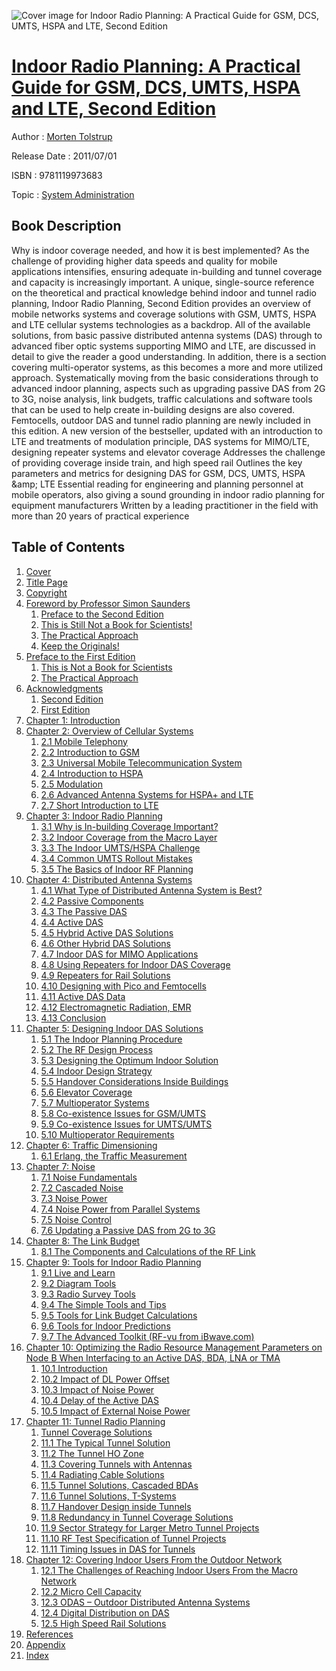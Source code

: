 ![Cover image for Indoor Radio Planning: A Practical Guide for GSM, DCS, UMTS, HSPA and LTE, Second Edition](https://imgdetail.ebookreading.net/cover/cover/system_admin/EB9781119973683.jpg)

[Indoor Radio Planning: A Practical Guide for GSM, DCS, UMTS, HSPA and LTE, Second Edition](https://ebookreading.net/view/book/Indoor+Radio+Planning%3A+A+Practical+Guide+for+GSM%2C+DCS%2C+UMTS%2C+HSPA+and+LTE%2C+Second+Edition-EB9781119973683_1.html "Indoor Radio Planning: A Practical Guide for GSM, DCS, UMTS, HSPA and LTE, Second Edition")
====================================================================================================================

Author : [Morten Tolstrup](https://ebookreading.net/search/author/Morten+Tolstrup)

Release Date : 2011/07/01

ISBN : 9781119973683

Topic : [System Administration](https://ebookreading.net/search/category/system-administration)

Book Description
-----------------

Why is indoor coverage needed, and how it is best implemented? As the challenge of providing higher data speeds and quality for mobile applications intensifies, ensuring adequate in-building and tunnel coverage and capacity is increasingly important.
A unique, single-source reference on the theoretical and practical knowledge behind indoor and tunnel radio planning, Indoor Radio Planning, Second Edition provides an overview of mobile networks systems and coverage solutions with GSM, UMTS, HSPA and LTE cellular systems technologies as a backdrop.
All of the available solutions, from basic passive distributed antenna systems (DAS) through to advanced fiber optic systems supporting MIMO and LTE, are discussed in detail to give the reader a good understanding. In addition, there is a section covering multi-operator systems, as this becomes a more and more utilized approach. Systematically moving from the basic considerations through to advanced indoor planning, aspects such as upgrading passive DAS from 2G to 3G, noise analysis, link budgets, traffic calculations and software tools that can be used to help create in-building designs are also covered. Femtocells, outdoor DAS and tunnel radio planning are newly included in this edition.
A new version of the bestseller, updated with an introduction to LTE and treatments of modulation principle, DAS systems for MIMO/LTE, designing repeater systems and elevator coverage
Addresses the challenge of providing coverage inside train, and high speed rail
Outlines the key parameters and metrics for designing DAS for GSM, DCS, UMTS, HSPA &amp;amp; LTE
Essential reading for engineering and planning personnel at mobile operators, also giving a sound grounding in indoor radio planning for equipment manufacturers
Written by a leading practitioner in the field with more than 20 years of practical experience
              
Table of Contents
-----------------

1. [Cover](https://ebookreading.net/view/book/Indoor+Radio+Planning%3A+A+Practical+Guide+for+GSM%2C+DCS%2C+UMTS%2C+HSPA+and+LTE%2C+Second+Edition-EB9781119973683_1.html)
1. [Title Page](https://ebookreading.net/view/book/Indoor+Radio+Planning%3A+A+Practical+Guide+for+GSM%2C+DCS%2C+UMTS%2C+HSPA+and+LTE%2C+Second+Edition-EB9781119973683_2.html)
1. [Copyright](https://ebookreading.net/view/book/Indoor+Radio+Planning%3A+A+Practical+Guide+for+GSM%2C+DCS%2C+UMTS%2C+HSPA+and+LTE%2C+Second+Edition-EB9781119973683_3.html)
1. [Foreword by Professor Simon Saunders](https://ebookreading.net/view/book/Indoor+Radio+Planning%3A+A+Practical+Guide+for+GSM%2C+DCS%2C+UMTS%2C+HSPA+and+LTE%2C+Second+Edition-EB9781119973683_4.html)
    1. [Preface to the Second Edition](https://ebookreading.net/view/book/Indoor+Radio+Planning%3A+A+Practical+Guide+for+GSM%2C+DCS%2C+UMTS%2C+HSPA+and+LTE%2C+Second+Edition-EB9781119973683_5.html)
    1. [This is Still Not a Book for Scientists!](https://ebookreading.net/view/book/Indoor+Radio+Planning%3A+A+Practical+Guide+for+GSM%2C+DCS%2C+UMTS%2C+HSPA+and+LTE%2C+Second+Edition-EB9781119973683_6.html#f02anchor-1)
    1. [The Practical Approach](https://ebookreading.net/view/book/Indoor+Radio+Planning%3A+A+Practical+Guide+for+GSM%2C+DCS%2C+UMTS%2C+HSPA+and+LTE%2C+Second+Edition-EB9781119973683_7.html#f02anchor-2)
    1. [Keep the Originals!](https://ebookreading.net/view/book/Indoor+Radio+Planning%3A+A+Practical+Guide+for+GSM%2C+DCS%2C+UMTS%2C+HSPA+and+LTE%2C+Second+Edition-EB9781119973683_8.html#f02anchor-3)
1. [Preface to the First Edition](https://ebookreading.net/view/book/Indoor+Radio+Planning%3A+A+Practical+Guide+for+GSM%2C+DCS%2C+UMTS%2C+HSPA+and+LTE%2C+Second+Edition-EB9781119973683_9.html)
    1. [This is Not a Book for Scientists](https://ebookreading.net/view/book/Indoor+Radio+Planning%3A+A+Practical+Guide+for+GSM%2C+DCS%2C+UMTS%2C+HSPA+and+LTE%2C+Second+Edition-EB9781119973683_10.html#f03anchor-1)
    1. [The Practical Approach](https://ebookreading.net/view/book/Indoor+Radio+Planning%3A+A+Practical+Guide+for+GSM%2C+DCS%2C+UMTS%2C+HSPA+and+LTE%2C+Second+Edition-EB9781119973683_11.html#f03anchor-2)
1. [Acknowledgments](https://ebookreading.net/view/book/Indoor+Radio+Planning%3A+A+Practical+Guide+for+GSM%2C+DCS%2C+UMTS%2C+HSPA+and+LTE%2C+Second+Edition-EB9781119973683_12.html)
    1. [Second Edition](https://ebookreading.net/view/book/Indoor+Radio+Planning%3A+A+Practical+Guide+for+GSM%2C+DCS%2C+UMTS%2C+HSPA+and+LTE%2C+Second+Edition-EB9781119973683_13.html#f04anchor-1)
    1. [First Edition](https://ebookreading.net/view/book/Indoor+Radio+Planning%3A+A+Practical+Guide+for+GSM%2C+DCS%2C+UMTS%2C+HSPA+and+LTE%2C+Second+Edition-EB9781119973683_14.html#f04anchor-2)
1. [Chapter 1: Introduction](https://ebookreading.net/view/book/Indoor+Radio+Planning%3A+A+Practical+Guide+for+GSM%2C+DCS%2C+UMTS%2C+HSPA+and+LTE%2C+Second+Edition-EB9781119973683_15.html)
1. [Chapter 2: Overview of Cellular Systems](https://ebookreading.net/view/book/Indoor+Radio+Planning%3A+A+Practical+Guide+for+GSM%2C+DCS%2C+UMTS%2C+HSPA+and+LTE%2C+Second+Edition-EB9781119973683_16.html)
    1. [2.1 Mobile Telephony](https://ebookreading.net/view/book/Indoor+Radio+Planning%3A+A+Practical+Guide+for+GSM%2C+DCS%2C+UMTS%2C+HSPA+and+LTE%2C+Second+Edition-EB9781119973683_17.html#c02anchor-2)
    1. [2.2 Introduction to GSM](https://ebookreading.net/view/book/Indoor+Radio+Planning%3A+A+Practical+Guide+for+GSM%2C+DCS%2C+UMTS%2C+HSPA+and+LTE%2C+Second+Edition-EB9781119973683_18.html#c02anchor-3)
    1. [2.3 Universal Mobile Telecommunication System](https://ebookreading.net/view/book/Indoor+Radio+Planning%3A+A+Practical+Guide+for+GSM%2C+DCS%2C+UMTS%2C+HSPA+and+LTE%2C+Second+Edition-EB9781119973683_19.html#c02anchor-4)
    1. [2.4 Introduction to HSPA](https://ebookreading.net/view/book/Indoor+Radio+Planning%3A+A+Practical+Guide+for+GSM%2C+DCS%2C+UMTS%2C+HSPA+and+LTE%2C+Second+Edition-EB9781119973683_20.html#c02anchor-5)
    1. [2.5 Modulation](https://ebookreading.net/view/book/Indoor+Radio+Planning%3A+A+Practical+Guide+for+GSM%2C+DCS%2C+UMTS%2C+HSPA+and+LTE%2C+Second+Edition-EB9781119973683_21.html#c02anchor-6)
    1. [2.6 Advanced Antenna Systems for HSPA+ and LTE](https://ebookreading.net/view/book/Indoor+Radio+Planning%3A+A+Practical+Guide+for+GSM%2C+DCS%2C+UMTS%2C+HSPA+and+LTE%2C+Second+Edition-EB9781119973683_22.html#c02anchor-7)
    1. [2.7 Short Introduction to LTE](https://ebookreading.net/view/book/Indoor+Radio+Planning%3A+A+Practical+Guide+for+GSM%2C+DCS%2C+UMTS%2C+HSPA+and+LTE%2C+Second+Edition-EB9781119973683_23.html#c02anchor-8)
1. [Chapter 3: Indoor Radio Planning](https://ebookreading.net/view/book/Indoor+Radio+Planning%3A+A+Practical+Guide+for+GSM%2C+DCS%2C+UMTS%2C+HSPA+and+LTE%2C+Second+Edition-EB9781119973683_24.html)
    1. [3.1 Why is In-building Coverage Important?](https://ebookreading.net/view/book/Indoor+Radio+Planning%3A+A+Practical+Guide+for+GSM%2C+DCS%2C+UMTS%2C+HSPA+and+LTE%2C+Second+Edition-EB9781119973683_25.html#c03anchor-2)
    1. [3.2 Indoor Coverage from the Macro Layer](https://ebookreading.net/view/book/Indoor+Radio+Planning%3A+A+Practical+Guide+for+GSM%2C+DCS%2C+UMTS%2C+HSPA+and+LTE%2C+Second+Edition-EB9781119973683_26.html#c03anchor-3)
    1. [3.3 The Indoor UMTS/HSPA Challenge](https://ebookreading.net/view/book/Indoor+Radio+Planning%3A+A+Practical+Guide+for+GSM%2C+DCS%2C+UMTS%2C+HSPA+and+LTE%2C+Second+Edition-EB9781119973683_27.html#c03anchor-4)
    1. [3.4 Common UMTS Rollout Mistakes](https://ebookreading.net/view/book/Indoor+Radio+Planning%3A+A+Practical+Guide+for+GSM%2C+DCS%2C+UMTS%2C+HSPA+and+LTE%2C+Second+Edition-EB9781119973683_28.html#c03anchor-5)
    1. [3.5 The Basics of Indoor RF Planning](https://ebookreading.net/view/book/Indoor+Radio+Planning%3A+A+Practical+Guide+for+GSM%2C+DCS%2C+UMTS%2C+HSPA+and+LTE%2C+Second+Edition-EB9781119973683_29.html#c03anchor-6)
1. [Chapter 4: Distributed Antenna Systems](https://ebookreading.net/view/book/Indoor+Radio+Planning%3A+A+Practical+Guide+for+GSM%2C+DCS%2C+UMTS%2C+HSPA+and+LTE%2C+Second+Edition-EB9781119973683_30.html)
    1. [4.1 What Type of Distributed Antenna System is Best?](https://ebookreading.net/view/book/Indoor+Radio+Planning%3A+A+Practical+Guide+for+GSM%2C+DCS%2C+UMTS%2C+HSPA+and+LTE%2C+Second+Edition-EB9781119973683_31.html#c04anchor-2)
    1. [4.2 Passive Components](https://ebookreading.net/view/book/Indoor+Radio+Planning%3A+A+Practical+Guide+for+GSM%2C+DCS%2C+UMTS%2C+HSPA+and+LTE%2C+Second+Edition-EB9781119973683_32.html#c04anchor-3)
    1. [4.3 The Passive DAS](https://ebookreading.net/view/book/Indoor+Radio+Planning%3A+A+Practical+Guide+for+GSM%2C+DCS%2C+UMTS%2C+HSPA+and+LTE%2C+Second+Edition-EB9781119973683_33.html#c04anchor-4)
    1. [4.4 Active DAS](https://ebookreading.net/view/book/Indoor+Radio+Planning%3A+A+Practical+Guide+for+GSM%2C+DCS%2C+UMTS%2C+HSPA+and+LTE%2C+Second+Edition-EB9781119973683_34.html#c04anchor-5)
    1. [4.5 Hybrid Active DAS Solutions](https://ebookreading.net/view/book/Indoor+Radio+Planning%3A+A+Practical+Guide+for+GSM%2C+DCS%2C+UMTS%2C+HSPA+and+LTE%2C+Second+Edition-EB9781119973683_35.html#c04anchor-6)
    1. [4.6 Other Hybrid DAS Solutions](https://ebookreading.net/view/book/Indoor+Radio+Planning%3A+A+Practical+Guide+for+GSM%2C+DCS%2C+UMTS%2C+HSPA+and+LTE%2C+Second+Edition-EB9781119973683_36.html#c04anchor-7)
    1. [4.7 Indoor DAS for MIMO Applications](https://ebookreading.net/view/book/Indoor+Radio+Planning%3A+A+Practical+Guide+for+GSM%2C+DCS%2C+UMTS%2C+HSPA+and+LTE%2C+Second+Edition-EB9781119973683_37.html#c04anchor-8)
    1. [4.8 Using Repeaters for Indoor DAS Coverage](https://ebookreading.net/view/book/Indoor+Radio+Planning%3A+A+Practical+Guide+for+GSM%2C+DCS%2C+UMTS%2C+HSPA+and+LTE%2C+Second+Edition-EB9781119973683_38.html#c04anchor-9)
    1. [4.9 Repeaters for Rail Solutions](https://ebookreading.net/view/book/Indoor+Radio+Planning%3A+A+Practical+Guide+for+GSM%2C+DCS%2C+UMTS%2C+HSPA+and+LTE%2C+Second+Edition-EB9781119973683_39.html#c04anchor-10)
    1. [4.10 Designing with Pico and Femtocells](https://ebookreading.net/view/book/Indoor+Radio+Planning%3A+A+Practical+Guide+for+GSM%2C+DCS%2C+UMTS%2C+HSPA+and+LTE%2C+Second+Edition-EB9781119973683_40.html#c04anchor-11)
    1. [4.11 Active DAS Data](https://ebookreading.net/view/book/Indoor+Radio+Planning%3A+A+Practical+Guide+for+GSM%2C+DCS%2C+UMTS%2C+HSPA+and+LTE%2C+Second+Edition-EB9781119973683_41.html#c04anchor-12)
    1. [4.12 Electromagnetic Radiation, EMR](https://ebookreading.net/view/book/Indoor+Radio+Planning%3A+A+Practical+Guide+for+GSM%2C+DCS%2C+UMTS%2C+HSPA+and+LTE%2C+Second+Edition-EB9781119973683_42.html#c04anchor-13)
    1. [4.13 Conclusion](https://ebookreading.net/view/book/Indoor+Radio+Planning%3A+A+Practical+Guide+for+GSM%2C+DCS%2C+UMTS%2C+HSPA+and+LTE%2C+Second+Edition-EB9781119973683_43.html#c04anchor-14)
1. [Chapter 5: Designing Indoor DAS Solutions](https://ebookreading.net/view/book/Indoor+Radio+Planning%3A+A+Practical+Guide+for+GSM%2C+DCS%2C+UMTS%2C+HSPA+and+LTE%2C+Second+Edition-EB9781119973683_44.html)
    1. [5.1 The Indoor Planning Procedure](https://ebookreading.net/view/book/Indoor+Radio+Planning%3A+A+Practical+Guide+for+GSM%2C+DCS%2C+UMTS%2C+HSPA+and+LTE%2C+Second+Edition-EB9781119973683_45.html#c05anchor-2)
    1. [5.2 The RF Design Process](https://ebookreading.net/view/book/Indoor+Radio+Planning%3A+A+Practical+Guide+for+GSM%2C+DCS%2C+UMTS%2C+HSPA+and+LTE%2C+Second+Edition-EB9781119973683_46.html#c05anchor-3)
    1. [5.3 Designing the Optimum Indoor Solution](https://ebookreading.net/view/book/Indoor+Radio+Planning%3A+A+Practical+Guide+for+GSM%2C+DCS%2C+UMTS%2C+HSPA+and+LTE%2C+Second+Edition-EB9781119973683_47.html#c05anchor-4)
    1. [5.4 Indoor Design Strategy](https://ebookreading.net/view/book/Indoor+Radio+Planning%3A+A+Practical+Guide+for+GSM%2C+DCS%2C+UMTS%2C+HSPA+and+LTE%2C+Second+Edition-EB9781119973683_48.html#c05anchor-5)
    1. [5.5 Handover Considerations Inside Buildings](https://ebookreading.net/view/book/Indoor+Radio+Planning%3A+A+Practical+Guide+for+GSM%2C+DCS%2C+UMTS%2C+HSPA+and+LTE%2C+Second+Edition-EB9781119973683_49.html#c05anchor-6)
    1. [5.6 Elevator Coverage](https://ebookreading.net/view/book/Indoor+Radio+Planning%3A+A+Practical+Guide+for+GSM%2C+DCS%2C+UMTS%2C+HSPA+and+LTE%2C+Second+Edition-EB9781119973683_50.html#c05anchor-7)
    1. [5.7 Multioperator Systems](https://ebookreading.net/view/book/Indoor+Radio+Planning%3A+A+Practical+Guide+for+GSM%2C+DCS%2C+UMTS%2C+HSPA+and+LTE%2C+Second+Edition-EB9781119973683_51.html#c05anchor-8)
    1. [5.8 Co-existence Issues for GSM/UMTS](https://ebookreading.net/view/book/Indoor+Radio+Planning%3A+A+Practical+Guide+for+GSM%2C+DCS%2C+UMTS%2C+HSPA+and+LTE%2C+Second+Edition-EB9781119973683_52.html#c05anchor-9)
    1. [5.9 Co-existence Issues for UMTS/UMTS](https://ebookreading.net/view/book/Indoor+Radio+Planning%3A+A+Practical+Guide+for+GSM%2C+DCS%2C+UMTS%2C+HSPA+and+LTE%2C+Second+Edition-EB9781119973683_53.html#c05anchor-10)
    1. [5.10 Multioperator Requirements](https://ebookreading.net/view/book/Indoor+Radio+Planning%3A+A+Practical+Guide+for+GSM%2C+DCS%2C+UMTS%2C+HSPA+and+LTE%2C+Second+Edition-EB9781119973683_54.html#c05anchor-11)
1. [Chapter 6: Traffic Dimensioning](https://ebookreading.net/view/book/Indoor+Radio+Planning%3A+A+Practical+Guide+for+GSM%2C+DCS%2C+UMTS%2C+HSPA+and+LTE%2C+Second+Edition-EB9781119973683_55.html)
    1. [6.1 Erlang, the Traffic Measurement](https://ebookreading.net/view/book/Indoor+Radio+Planning%3A+A+Practical+Guide+for+GSM%2C+DCS%2C+UMTS%2C+HSPA+and+LTE%2C+Second+Edition-EB9781119973683_56.html#c06anchor-1)
1. [Chapter 7: Noise](https://ebookreading.net/view/book/Indoor+Radio+Planning%3A+A+Practical+Guide+for+GSM%2C+DCS%2C+UMTS%2C+HSPA+and+LTE%2C+Second+Edition-EB9781119973683_57.html)
    1. [7.1 Noise Fundamentals](https://ebookreading.net/view/book/Indoor+Radio+Planning%3A+A+Practical+Guide+for+GSM%2C+DCS%2C+UMTS%2C+HSPA+and+LTE%2C+Second+Edition-EB9781119973683_58.html#c07anchor-2)
    1. [7.2 Cascaded Noise](https://ebookreading.net/view/book/Indoor+Radio+Planning%3A+A+Practical+Guide+for+GSM%2C+DCS%2C+UMTS%2C+HSPA+and+LTE%2C+Second+Edition-EB9781119973683_59.html#c07anchor-3)
    1. [7.3 Noise Power](https://ebookreading.net/view/book/Indoor+Radio+Planning%3A+A+Practical+Guide+for+GSM%2C+DCS%2C+UMTS%2C+HSPA+and+LTE%2C+Second+Edition-EB9781119973683_60.html#c07anchor-4)
    1. [7.4 Noise Power from Parallel Systems](https://ebookreading.net/view/book/Indoor+Radio+Planning%3A+A+Practical+Guide+for+GSM%2C+DCS%2C+UMTS%2C+HSPA+and+LTE%2C+Second+Edition-EB9781119973683_61.html#c07anchor-5)
    1. [7.5 Noise Control](https://ebookreading.net/view/book/Indoor+Radio+Planning%3A+A+Practical+Guide+for+GSM%2C+DCS%2C+UMTS%2C+HSPA+and+LTE%2C+Second+Edition-EB9781119973683_62.html#c07anchor-6)
    1. [7.6 Updating a Passive DAS from 2G to 3G](https://ebookreading.net/view/book/Indoor+Radio+Planning%3A+A+Practical+Guide+for+GSM%2C+DCS%2C+UMTS%2C+HSPA+and+LTE%2C+Second+Edition-EB9781119973683_63.html#c07anchor-7)
1. [Chapter 8: The Link Budget](https://ebookreading.net/view/book/Indoor+Radio+Planning%3A+A+Practical+Guide+for+GSM%2C+DCS%2C+UMTS%2C+HSPA+and+LTE%2C+Second+Edition-EB9781119973683_64.html)
    1. [8.1 The Components and Calculations of the RF Link](https://ebookreading.net/view/book/Indoor+Radio+Planning%3A+A+Practical+Guide+for+GSM%2C+DCS%2C+UMTS%2C+HSPA+and+LTE%2C+Second+Edition-EB9781119973683_65.html#c08anchor-2)
1. [Chapter 9: Tools for Indoor Radio Planning](https://ebookreading.net/view/book/Indoor+Radio+Planning%3A+A+Practical+Guide+for+GSM%2C+DCS%2C+UMTS%2C+HSPA+and+LTE%2C+Second+Edition-EB9781119973683_66.html)
    1. [9.1 Live and Learn](https://ebookreading.net/view/book/Indoor+Radio+Planning%3A+A+Practical+Guide+for+GSM%2C+DCS%2C+UMTS%2C+HSPA+and+LTE%2C+Second+Edition-EB9781119973683_67.html#c09anchor-2)
    1. [9.2 Diagram Tools](https://ebookreading.net/view/book/Indoor+Radio+Planning%3A+A+Practical+Guide+for+GSM%2C+DCS%2C+UMTS%2C+HSPA+and+LTE%2C+Second+Edition-EB9781119973683_68.html#c09anchor-3)
    1. [9.3 Radio Survey Tools](https://ebookreading.net/view/book/Indoor+Radio+Planning%3A+A+Practical+Guide+for+GSM%2C+DCS%2C+UMTS%2C+HSPA+and+LTE%2C+Second+Edition-EB9781119973683_69.html#c09anchor-4)
    1. [9.4 The Simple Tools and Tips](https://ebookreading.net/view/book/Indoor+Radio+Planning%3A+A+Practical+Guide+for+GSM%2C+DCS%2C+UMTS%2C+HSPA+and+LTE%2C+Second+Edition-EB9781119973683_70.html#c09anchor-5)
    1. [9.5 Tools for Link Budget Calculations](https://ebookreading.net/view/book/Indoor+Radio+Planning%3A+A+Practical+Guide+for+GSM%2C+DCS%2C+UMTS%2C+HSPA+and+LTE%2C+Second+Edition-EB9781119973683_71.html#c09anchor-6)
    1. [9.6 Tools for Indoor Predictions](https://ebookreading.net/view/book/Indoor+Radio+Planning%3A+A+Practical+Guide+for+GSM%2C+DCS%2C+UMTS%2C+HSPA+and+LTE%2C+Second+Edition-EB9781119973683_72.html#c09anchor-7)
    1. [9.7 The Advanced Toolkit (RF-vu from iBwave.com)](https://ebookreading.net/view/book/Indoor+Radio+Planning%3A+A+Practical+Guide+for+GSM%2C+DCS%2C+UMTS%2C+HSPA+and+LTE%2C+Second+Edition-EB9781119973683_73.html#c09anchor-8)
1. [Chapter 10: Optimizing the Radio Resource Management Parameters on Node B When Interfacing to an Active DAS, BDA, LNA or TMA](https://ebookreading.net/view/book/Indoor+Radio+Planning%3A+A+Practical+Guide+for+GSM%2C+DCS%2C+UMTS%2C+HSPA+and+LTE%2C+Second+Edition-EB9781119973683_74.html)
    1. [10.1 Introduction](https://ebookreading.net/view/book/Indoor+Radio+Planning%3A+A+Practical+Guide+for+GSM%2C+DCS%2C+UMTS%2C+HSPA+and+LTE%2C+Second+Edition-EB9781119973683_75.html#c10anchor-2)
    1. [10.2 Impact of DL Power Offset](https://ebookreading.net/view/book/Indoor+Radio+Planning%3A+A+Practical+Guide+for+GSM%2C+DCS%2C+UMTS%2C+HSPA+and+LTE%2C+Second+Edition-EB9781119973683_76.html#c10anchor-3)
    1. [10.3 Impact of Noise Power](https://ebookreading.net/view/book/Indoor+Radio+Planning%3A+A+Practical+Guide+for+GSM%2C+DCS%2C+UMTS%2C+HSPA+and+LTE%2C+Second+Edition-EB9781119973683_77.html#c10anchor-4)
    1. [10.4 Delay of the Active DAS](https://ebookreading.net/view/book/Indoor+Radio+Planning%3A+A+Practical+Guide+for+GSM%2C+DCS%2C+UMTS%2C+HSPA+and+LTE%2C+Second+Edition-EB9781119973683_78.html#c10anchor-5)
    1. [10.5 Impact of External Noise Power](https://ebookreading.net/view/book/Indoor+Radio+Planning%3A+A+Practical+Guide+for+GSM%2C+DCS%2C+UMTS%2C+HSPA+and+LTE%2C+Second+Edition-EB9781119973683_79.html#c10anchor-6)
1. [Chapter 11: Tunnel Radio Planning](https://ebookreading.net/view/book/Indoor+Radio+Planning%3A+A+Practical+Guide+for+GSM%2C+DCS%2C+UMTS%2C+HSPA+and+LTE%2C+Second+Edition-EB9781119973683_80.html)
    1. [Tunnel Coverage Solutions](https://ebookreading.net/view/book/Indoor+Radio+Planning%3A+A+Practical+Guide+for+GSM%2C+DCS%2C+UMTS%2C+HSPA+and+LTE%2C+Second+Edition-EB9781119973683_81.html#c11anchor-1)
    1. [11.1 The Typical Tunnel Solution](https://ebookreading.net/view/book/Indoor+Radio+Planning%3A+A+Practical+Guide+for+GSM%2C+DCS%2C+UMTS%2C+HSPA+and+LTE%2C+Second+Edition-EB9781119973683_82.html#c11anchor-2)
    1. [11.2 The Tunnel HO Zone](https://ebookreading.net/view/book/Indoor+Radio+Planning%3A+A+Practical+Guide+for+GSM%2C+DCS%2C+UMTS%2C+HSPA+and+LTE%2C+Second+Edition-EB9781119973683_83.html#c11anchor-3)
    1. [11.3 Covering Tunnels with Antennas](https://ebookreading.net/view/book/Indoor+Radio+Planning%3A+A+Practical+Guide+for+GSM%2C+DCS%2C+UMTS%2C+HSPA+and+LTE%2C+Second+Edition-EB9781119973683_84.html#c11anchor-4)
    1. [11.4 Radiating Cable Solutions](https://ebookreading.net/view/book/Indoor+Radio+Planning%3A+A+Practical+Guide+for+GSM%2C+DCS%2C+UMTS%2C+HSPA+and+LTE%2C+Second+Edition-EB9781119973683_85.html#c11anchor-5)
    1. [11.5 Tunnel Solutions, Cascaded BDAs](https://ebookreading.net/view/book/Indoor+Radio+Planning%3A+A+Practical+Guide+for+GSM%2C+DCS%2C+UMTS%2C+HSPA+and+LTE%2C+Second+Edition-EB9781119973683_86.html#c11anchor-6)
    1. [11.6 Tunnel Solutions, T-Systems](https://ebookreading.net/view/book/Indoor+Radio+Planning%3A+A+Practical+Guide+for+GSM%2C+DCS%2C+UMTS%2C+HSPA+and+LTE%2C+Second+Edition-EB9781119973683_87.html#c11anchor-7)
    1. [11.7 Handover Design inside Tunnels](https://ebookreading.net/view/book/Indoor+Radio+Planning%3A+A+Practical+Guide+for+GSM%2C+DCS%2C+UMTS%2C+HSPA+and+LTE%2C+Second+Edition-EB9781119973683_88.html#c11anchor-8)
    1. [11.8 Redundancy in Tunnel Coverage Solutions](https://ebookreading.net/view/book/Indoor+Radio+Planning%3A+A+Practical+Guide+for+GSM%2C+DCS%2C+UMTS%2C+HSPA+and+LTE%2C+Second+Edition-EB9781119973683_89.html#c11anchor-9)
    1. [11.9 Sector Strategy for Larger Metro Tunnel Projects](https://ebookreading.net/view/book/Indoor+Radio+Planning%3A+A+Practical+Guide+for+GSM%2C+DCS%2C+UMTS%2C+HSPA+and+LTE%2C+Second+Edition-EB9781119973683_90.html#c11anchor-10)
    1. [11.10 RF Test Specification of Tunnel Projects](https://ebookreading.net/view/book/Indoor+Radio+Planning%3A+A+Practical+Guide+for+GSM%2C+DCS%2C+UMTS%2C+HSPA+and+LTE%2C+Second+Edition-EB9781119973683_91.html#c11anchor-11)
    1. [11.11 Timing Issues in DAS for Tunnels](https://ebookreading.net/view/book/Indoor+Radio+Planning%3A+A+Practical+Guide+for+GSM%2C+DCS%2C+UMTS%2C+HSPA+and+LTE%2C+Second+Edition-EB9781119973683_92.html#c11anchor-12)
1. [Chapter 12: Covering Indoor Users From the Outdoor Network](https://ebookreading.net/view/book/Indoor+Radio+Planning%3A+A+Practical+Guide+for+GSM%2C+DCS%2C+UMTS%2C+HSPA+and+LTE%2C+Second+Edition-EB9781119973683_93.html)
    1. [12.1 The Challenges of Reaching Indoor Users From the Macro Network](https://ebookreading.net/view/book/Indoor+Radio+Planning%3A+A+Practical+Guide+for+GSM%2C+DCS%2C+UMTS%2C+HSPA+and+LTE%2C+Second+Edition-EB9781119973683_94.html#c12anchor-2)
    1. [12.2 Micro Cell Capacity](https://ebookreading.net/view/book/Indoor+Radio+Planning%3A+A+Practical+Guide+for+GSM%2C+DCS%2C+UMTS%2C+HSPA+and+LTE%2C+Second+Edition-EB9781119973683_95.html#c12anchor-3)
    1. [12.3 ODAS – Outdoor Distributed Antenna Systems](https://ebookreading.net/view/book/Indoor+Radio+Planning%3A+A+Practical+Guide+for+GSM%2C+DCS%2C+UMTS%2C+HSPA+and+LTE%2C+Second+Edition-EB9781119973683_96.html#c12anchor-4)
    1. [12.4 Digital Distribution on DAS](https://ebookreading.net/view/book/Indoor+Radio+Planning%3A+A+Practical+Guide+for+GSM%2C+DCS%2C+UMTS%2C+HSPA+and+LTE%2C+Second+Edition-EB9781119973683_97.html#c12anchor-5)
    1. [12.5 High Speed Rail Solutions](https://ebookreading.net/view/book/Indoor+Radio+Planning%3A+A+Practical+Guide+for+GSM%2C+DCS%2C+UMTS%2C+HSPA+and+LTE%2C+Second+Edition-EB9781119973683_98.html#c12anchor-6)
1. [References](https://ebookreading.net/view/book/Indoor+Radio+Planning%3A+A+Practical+Guide+for+GSM%2C+DCS%2C+UMTS%2C+HSPA+and+LTE%2C+Second+Edition-EB9781119973683_99.html)
1. [Appendix](https://ebookreading.net/view/book/Indoor+Radio+Planning%3A+A+Practical+Guide+for+GSM%2C+DCS%2C+UMTS%2C+HSPA+and+LTE%2C+Second+Edition-EB9781119973683_100.html)
1. [Index](https://ebookreading.net/view/book/Indoor+Radio+Planning%3A+A+Practical+Guide+for+GSM%2C+DCS%2C+UMTS%2C+HSPA+and+LTE%2C+Second+Edition-EB9781119973683_101.html)
